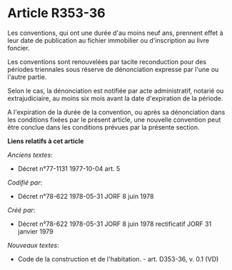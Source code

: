 # Article R353-36

Les conventions, qui ont une durée d'au moins neuf ans, prennent effet à leur date de publication au fichier immobilier ou
d'inscription au livre foncier.

Les conventions sont renouvelées par tacite reconduction pour des périodes triennales sous réserve de dénonciation expresse
par l'une ou l'autre partie.

Selon le cas, la dénonciation est notifiée par acte administratif, notarié ou extrajudiciaire, au moins six mois avant la
date d'expiration de la période.

A l'expiration de la durée de la convention, ou après sa dénonciation dans les conditions fixées par le présent article, une
nouvelle convention peut être conclue dans les conditions prévues par la présente section.

**Liens relatifs à cet article**

_Anciens textes_:

  - Décret n°77-1131 1977-10-04 art. 5

_Codifié par_:

  - Décret n°78-622 1978-05-31 JORF 8 juin 1978

_Créé par_:

  - Décret n°78-622 1978-05-31 JORF 8 juin 1978 rectificatif JORF 31 janvier 1979

_Nouveaux textes_:

  - Code de la construction et de l'habitation. - art. D353-36, v. 0.1 (VD)
